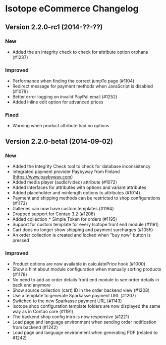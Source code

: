 Isotope eCommerce Changelog
===========================

Version 2.2.0-rc1 (2014-??-??)
--------------------------------

### New
- Added the an integrity check to check for attribute option orphans (#1237)

### Improved
- Performance when finding the correct jumpTo page (#1104)
- Redirect message for payment methods when JavaScript is disabled (#1079)
- Better error logging on invalid PayPal email (#1252)
- Added inline edit option for advanced prices

### Fixed
- Warning when product attribute had no options


Version 2.2.0-beta1 (2014-09-02)
--------------------------------

### New
- Added the Integrity Check tool to check for database inconsistency
- Integrated payment provider Paybyway from Finland (https://www.paybyway.com)
- Added media player (audio/video) attribute (#1072)
- Added interfaces for attributes with options and variant attributes
- Added placeholder and minlength options to attributes (#1014)
- Payment and shipping methods can be restricted to shop configurations (#1173)
- Galleries can now have custom templates (#1194)
- Dropped support for Contao 3.2 (#1206)
- Added collection_* Simple Token for orders (#1195)
- Support for custom template for every Isotope front end module (#1191)
- Cart does no longer show shipping and payment surcharges (#1055)
- An order collection is created and locked when "buy now" button is pressed

### Improved
- Product options are now available in calculatePrice hook (#1000)
- Show a hint about module configuration when manually sorting products (#1178)
- No need to add an order details front end module to see order details in back end anymore
- Show source collection (cart) ID in the order backend view (#1208)
- Use a template to generate Sparkasse payment URL (#1207)
- Switched to the new Sparkasse payment URL (#1143)
- Isotope shop configuration template folders are now displayed the same way as in Contao core (#1191)
- The backend shop config intro is now responsive (#1221)
- Load page and language environment when sending order notification from backend (#1242)
- Load page and language environment when generating PDF (related to #1242)